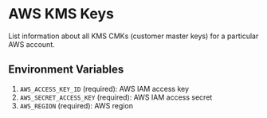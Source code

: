 # AWS KMS Keys

List information about all KMS CMKs (customer master keys) for a particular AWS account.

## Environment Variables

1. `AWS_ACCESS_KEY_ID` (required): AWS IAM access key
2. `AWS_SECRET_ACCESS_KEY` (required): AWS IAM access secret
3. `AWS_REGION` (required): AWS region
